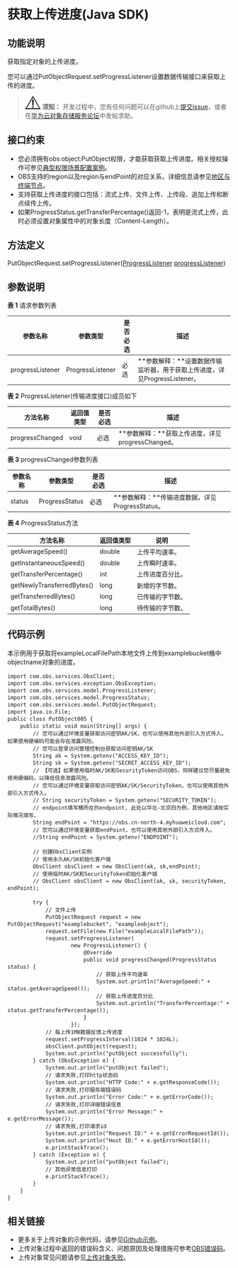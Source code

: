 # 获取上传进度\(Java SDK\)<a name="obs_21_0604"></a>

## 功能说明<a name="section4537105612517"></a>

获取指定对象的上传进度。

您可以通过PutObjectRequest.setProgressListener设置数据传输接口来获取上传的进度。

>![](public_sys-resources/icon-notice.gif) **须知：** 
>开发过程中，您有任何问题可以在github上[提交issue](https://github.com/huaweicloud/huaweicloud-sdk-java-obs/issues)，或者在[华为云对象存储服务论坛](https://bbs.huaweicloud.com/forum/forum-620-1.html)中发帖求助。

## 接口约束<a name="section1075231022716"></a>

-   您必须拥有obs:object:PutObject权限，才能获取获取上传进度。相关授权操作可参见[典型权限场景配置案例](https://support.huaweicloud.com/perms-cfg-obs/obs_40_0011.html)。
-   OBS支持的region以及region与endPoint的对应关系，详细信息请参见[地区与终端节点](https://developer.huaweicloud.com/endpoint?OBS)。
-   支持获取上传进度的接口包括：流式上传、文件上传、上传段、追加上传和断点续传上传。
-   如果ProgressStatus.getTransferPercentage\(\)返回-1，表明是流式上传，此时必须设置对象属性中的对象长度（Content-Length）。

## 方法定义<a name="section54232412"></a>

PutObjectRequest.setProgressListener\([ProgressListener](获取上传进度(Java-SDK).md#table134092034114420) [progressListener](#table06508445110)\)

## 参数说明<a name="section29858833"></a>

**表 1**  请求参数列表

|**参数名称**|**参数类型**|**是否必选**|**描述**|
|--|--|--|--|
|progressListener|ProgressListener|必选|**参数解释：**设置数据传输监听器，用于获取上传进度，详见ProgressListener。|


**表 2**  ProgressListener\(传输进度接口\)成员如下

|**方法名称**|**返回值类型**|**是否必选**|**描述**|
|--|--|--|--|
|progressChanged|void|必选|**参数解释：**获取上传进度，详见progressChanged。|


**表 3**  progressChanged参数列表

|**参数名称**|**参数类型**|**是否必选**|**描述**|
|--|--|--|--|
|status|ProgressStatus|必选|**参数解释：**传输进度数据，详见ProgressStatus。|


**表 4**  ProgressStatus方法

|**方法名称**|**返回值类型**|**说明**|
|--|--|--|
|getAverageSpeed()|double|上传平均速率。|
|getInstantaneousSpeed()|double|上传瞬时速率。|
|getTransferPercentage()|int|上传进度百分比。|
|getNewlyTransferredBytes()|long|新增的字节数。|
|getTransferredBytes()|long|已传输的字节数。|
|getTotalBytes()|long|待传输的字节数。|


## 代码示例<a name="section13446329260"></a>

本示例用于获取将exampleLocalFilePath本地文件上传到examplebucket桶中objectname对象的进度。

```
import com.obs.services.ObsClient;
import com.obs.services.exception.ObsException;
import com.obs.services.model.ProgressListener;
import com.obs.services.model.ProgressStatus;
import com.obs.services.model.PutObjectRequest;
import java.io.File;
public class PutObject005 {
    public static void main(String[] args) {
        // 您可以通过环境变量获取访问密钥AK/SK，也可以使用其他外部引入方式传入。如果使用硬编码可能会存在泄露风险。
        // 您可以登录访问管理控制台获取访问密钥AK/SK
        String ak = System.getenv("ACCESS_KEY_ID");
        String sk = System.getenv("SECRET_ACCESS_KEY_ID");
        // 【可选】如果使用临时AK/SK和SecurityToken访问OBS，同样建议您尽量避免使用硬编码，以降低信息泄露风险。
        // 您可以通过环境变量获取访问密钥AK/SK/SecurityToken，也可以使用其他外部引入方式传入。
        // String securityToken = System.getenv("SECURITY_TOKEN");
        // endpoint填写桶所在的endpoint, 此处以华北-北京四为例，其他地区请按实际情况填写。
        String endPoint = "https://obs.cn-north-4.myhuaweicloud.com";
        // 您可以通过环境变量获取endPoint，也可以使用其他外部引入方式传入。
        //String endPoint = System.getenv("ENDPOINT");
        
        // 创建ObsClient实例
        // 使用永久AK/SK初始化客户端
        ObsClient obsClient = new ObsClient(ak, sk,endPoint);
        // 使用临时AK/SK和SecurityToken初始化客户端
        // ObsClient obsClient = new ObsClient(ak, sk, securityToken, endPoint);

        try {
            // 文件上传
            PutObjectRequest request = new PutObjectRequest("examplebucket", "exampleobject");
            request.setFile(new File("exampleLocalFilePath"));
            request.setProgressListener(
                    new ProgressListener() {
                        @Override
                        public void progressChanged(ProgressStatus status) {
                            // 获取上传平均速率
                            System.out.println("AverageSpeed:" + status.getAverageSpeed());
                            // 获取上传进度百分比
                            System.out.println("TransferPercentage:" + status.getTransferPercentage());
                        }
                    });
            // 每上传1MB数据反馈上传进度
            request.setProgressInterval(1024 * 1024L);
            obsClient.putObject(request);
            System.out.println("putObject successfully");
        } catch (ObsException e) {
            System.out.println("putObject failed");
            // 请求失败,打印http状态码
            System.out.println("HTTP Code:" + e.getResponseCode());
            // 请求失败,打印服务端错误码
            System.out.println("Error Code:" + e.getErrorCode());
            // 请求失败,打印详细错误信息
            System.out.println("Error Message:" + e.getErrorMessage());
            // 请求失败,打印请求id
            System.out.println("Request ID:" + e.getErrorRequestId());
            System.out.println("Host ID:" + e.getErrorHostId());
            e.printStackTrace();
        } catch (Exception e) {
            System.out.println("putObject failed");
            // 其他异常信息打印
            e.printStackTrace();
        }
    }
}
```

## 相关链接<a name="section520381913719"></a>

-   更多关于上传对象的示例代码，请参见[Github示例](https://github.com/huaweicloud/huaweicloud-sdk-java-obs/blob/master/app/src/test/java/samples_java/ObjectOperationsSample.java)。
-   上传对象过程中返回的错误码含义、问题原因及处理措施可参考[OBS错误码](https://support.huaweicloud.com/api-obs/obs_04_0115.html#section1)。
-   上传对象常见问题请参见[上传对象失败](https://support.huaweicloud.com/obs_faq/obs_faq_0134.html)。

